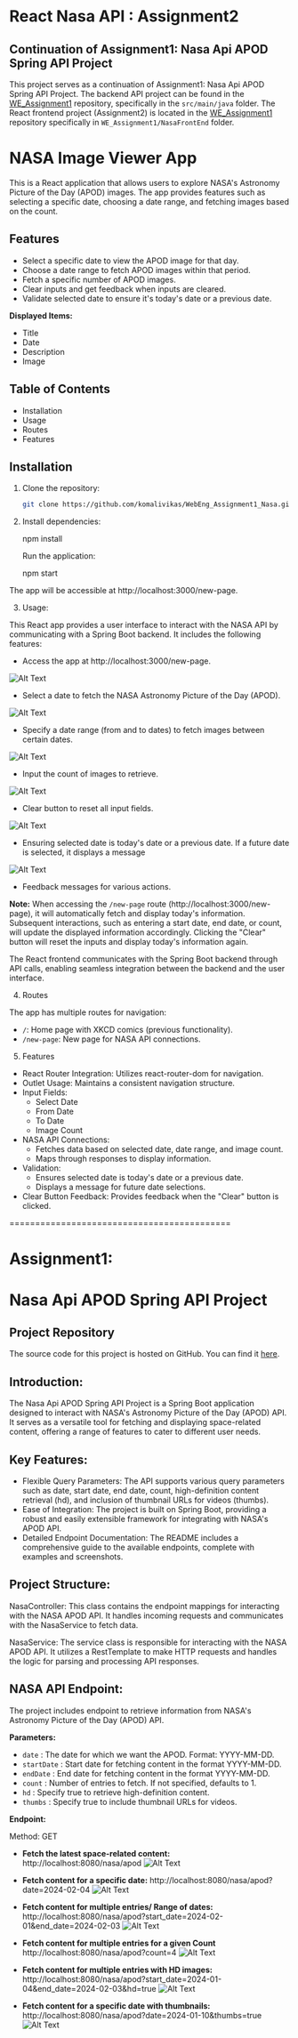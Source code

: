 # React Nasa API : Assignment2
## Continuation of Assignment1: Nasa Api APOD Spring API Project

This project serves as a continuation of Assignment1: Nasa Api APOD Spring API Project. The backend API project can be found in the [WE_Assignment1](https://github.com/komalivikas/WE_Assignment1) repository, specifically in the `src/main/java` folder. The React frontend project (Assignment2) is located in the [WE_Assignment1](https://github.com/komalivikas/WE_Assignment1) repository specifically in `WE_Assignment1/NasaFrontEnd` folder.

# NASA Image Viewer App

This is a React application that allows users to explore NASA's Astronomy Picture of the Day (APOD) images. The app provides features such as selecting a specific date, choosing a date range, and fetching images based on the count.

## Features

- Select a specific date to view the APOD image for that day.
- Choose a date range to fetch APOD images within that period.
- Fetch a specific number of APOD images.
- Clear inputs and get feedback when inputs are cleared.
- Validate selected date to ensure it's today's date or a previous date.

**Displayed Items:**
- Title
- Date
- Description
- Image

## Table of Contents

- Installation
- Usage
- Routes
- Features

## Installation

1. Clone the repository:

   ```bash
   git clone https://github.com/komalivikas/WebEng_Assignment1_Nasa.git

2. Install dependencies:

	npm install

 	Run the application:

	npm start

The app will be accessible at http://localhost:3000/new-page.

3. Usage:

This React app provides a user interface to interact with the NASA API by communicating with a Spring Boot backend. It includes the following features:

- Access the app at http://localhost:3000/new-page.

![Alt Text](Images/Homepage_new-page.png)


- Select a date to fetch the NASA Astronomy Picture of the Day (APOD).

![Alt Text](Images/SelectDate.png)


- Specify a date range (from and to dates) to fetch images between certain dates.

![Alt Text](Images/FromDate_ToDate.png)


- Input the count of images to retrieve.

![Alt Text](Images/Image_Count.png)


- Clear button to reset all input fields.

![Alt Text](Images/ClearFunction.png)


- Ensuring selected date is today's date or a previous date. If a future date is selected, it displays a message

![Alt Text](Images/FutureDate.png)

 
- Feedback messages for various actions.

**Note:** When accessing the `/new-page` route (http://localhost:3000/new-page), it will automatically fetch and display today's information. Subsequent interactions, such as entering a start date, end date, or count, will update the displayed information accordingly. Clicking the "Clear" button will reset the inputs and display today's information again.

The React frontend communicates with the Spring Boot backend through API calls, enabling seamless integration between the backend and the user interface.

4. Routes

The app has multiple routes for navigation:

- `/`: Home page with XKCD comics (previous functionality).
- `/new-page`: New page for NASA API connections.

5. Features
- React Router Integration: Utilizes react-router-dom for navigation.
- Outlet Usage: Maintains a consistent navigation structure.
- Input Fields:
	- Select Date
	- From Date
	- To Date
	- Image Count
- NASA API Connections:
	- Fetches data based on selected date, date range, and image count.
	- Maps through responses to display information.
- Validation:
	- Ensures selected date is today's date or a previous date.
	- Displays a message for future date selections.
- Clear Button Feedback: Provides feedback when the "Clear" button is clicked.


===========================================

# Assignment1:

# Nasa Api APOD Spring API Project

## Project Repository
The source code for this project is hosted on GitHub. You can find it [here](https://github.com/komalivikas/WebEng_Assignment1_Nasa).

## Introduction: ##

The Nasa Api APOD Spring API Project is a Spring Boot application designed to interact with NASA's Astronomy Picture of the Day (APOD) API. It serves as a versatile tool for fetching and displaying space-related content, offering a range of features to cater to different user needs.


## Key Features: ##


- Flexible Query Parameters: The API supports various query parameters such as date, start date, end date, count, high-definition content retrieval (hd), and inclusion of thumbnail URLs for videos (thumbs).
- Ease of Integration: The project is built on Spring Boot, providing a robust and easily extensible framework for integrating with NASA's APOD API.
- Detailed Endpoint Documentation: The README includes a comprehensive guide to the available endpoints, complete with examples and screenshots.

## Project Structure: ##

NasaController: This class contains the endpoint mappings for interacting with the NASA APOD API. It handles incoming requests and communicates with the NasaService to fetch data.

NasaService: The service class is responsible for interacting with the NASA APOD API. It utilizes a RestTemplate to make HTTP requests and handles the logic for parsing and processing API responses.

## NASA API Endpoint: ##

The project includes endpoint to retrieve information from NASA's Astronomy Picture of the Day (APOD) API.

**Parameters:**
- `date` 		: The date for which we want the APOD. Format: YYYY-MM-DD.
- `startDate`	: Start date for fetching content in the format YYYY-MM-DD.
- `endDate`		: End date for fetching content in the format YYYY-MM-DD.
- `count`		: Number of entries to fetch. If not specified, defaults to 1.
- `hd`			: Specify true to retrieve high-definition content.
- `thumbs`		: Specify true to include thumbnail URLs for videos.

**Endpoint:**

Method: GET

- **Fetch the latest space-related content:**
http://localhost:8080/nasa/apod
![Alt Text](Images/nasa_apod.png)


- **Fetch content for a specific date:**
http://localhost:8080/nasa/apod?date=2024-02-04
![Alt Text](Images/nasa_apod_date.png)


- **Fetch content for multiple entries/ Range of dates:**
http://localhost:8080/nasa/apod?start_date=2024-02-01&end_date=2024-02-03
![Alt Text](Images/nasa_apod_startdate_enddate.png)


- **Fetch content for multiple entries for a given Count**
http://localhost:8080/nasa/apod?count=4
![Alt Text](Images/nasa_apod_count.png)


- **Fetch content for multiple entries with HD images:**
http://localhost:8080/nasa/apod?start_date=2024-01-04&end_date=2024-02-03&hd=true
![Alt Text](Images/nasa_apod_startenddate_withhdtrue.png)


- **Fetch content for a specific date with thumbnails:**
http://localhost:8080/nasa/apod?date=2024-01-10&thumbs=true
![Alt Text](Images/nasa_apod_date&thumbs_true.png)
